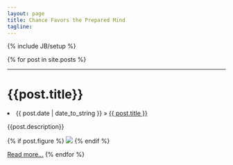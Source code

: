 ```yaml
---
layout: page
title: Chance Favors the Prepared Mind
tagline:
---
```

{% include JB/setup %}

<!-- Content preview -->
<!--
<ul >
    {% for post in site.posts limit 4 %}
    <li><span>{{ post.date | date_to_string }}</span> &raquo; <a href="{{ BASE_PATH }}{{ post.url }}">{{ post.title }}</a></li>
        {{ post.content | strip_html | truncatewords:75}}<br>
            <a href="{{ post.url }}">Read more...</a><br><br>
    {% endfor %}
</ul>
-->

<!-- Here's a "posts list". -->
{% for post in site.posts %}
  <hr>
  <h1>{{post.title}}</h1>  
  <li><span>{{ post.date | date_to_string }}</span> &raquo; <a href="{{ BASE_PATH }}{{ post.url }}">{{ post.title }}</a></li>
  <!--{{post.date|date: "%Y-%m-%d"}}-->

  {{post.description}}

  {% if post.figure %}
<a href="{{post.url}}"><img src="{{post.figure}}"/></a>
  {% endif %}

  [Read more...]({{post.url}})
{% endfor %}
